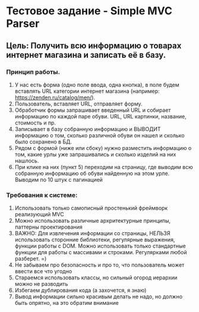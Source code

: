 # Тестовое задание - Simple MVC Parser

## Цель: Получить всю информацию о товарах интернет магазина и записать её в базу.

### Принцип работы.

1) У нас есть форма (одно поле ввода, одна кнопка), в поле будем вставлять URL категории интернет магазина (например: https://zenden.ru/catalog/men/).
2) Пользователь, вставляет URL, отправляет форму.
3) Обработчик формы запрашивает введенный URL и собирает информацию по каждой паре обуви. URL, URL картинки, название, стоимость и пр.
4) Записывает в базу собранную информацию и ВЫВОДИТ информацию о том, сколько различной обуви он нашел и сколько было сохранено в БД.
5) Рядом с формой (ниже или сбоку) нужно разместить информацию о том, какие урлы уже запрашивались и сколько изделий на них нашлось. 
6) При клике на них (пункт 5) переходим на страницу, где выводим всю собранную информацию об обуви найденную на этом урле. Выводим по 10 штук с пагинацией


### Требования к системе:

1) Использовать только самописный простенький фреймворк реализующий MVC
2) Можно использовать различные архритектурные принципы, паттерны проектирования
3) ВАЖНО: Для извлечения информации со страницы, НЕЛЬЗЯ использовать сторонние библиотеки, регулярные выражения, функции работы с DOM. Можно использовать только стандартные функции для работы с массивами и строками. Регулярками любой разберет. =)
4) Не забываем про безопасность и про то, что пользователь может ввести все что угодно
5) Стараемся использовать классы, но сильный огород иерархии можно не разводить
6) Избегаем дублирования кода (а захочется, я знаю)
7) Вывод информации сильно красивым делать не надо, но должно быть опрятно, на это обратим внимание
